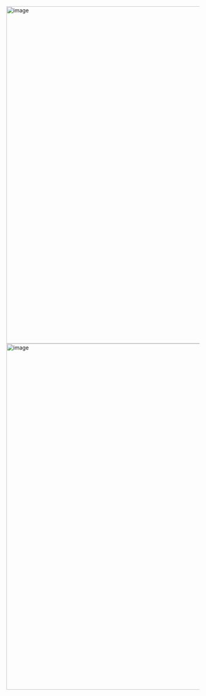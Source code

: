 <img width="1902" height="880" alt="image" src="https://github.com/user-attachments/assets/1a2f0537-f3ed-464a-9daa-acb751cfba84" />
<img width="1899" height="903" alt="image" src="https://github.com/user-attachments/assets/a1fa6c08-0810-4cf2-bc08-38a04bcc3785" />


